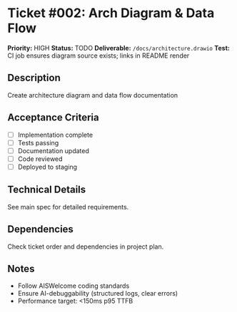 # Ticket #002: Arch Diagram & Data Flow

**Priority:** HIGH
**Status:** TODO
**Deliverable:** `/docs/architecture.drawio`
**Test:** CI job ensures diagram source exists; links in README render

## Description
Create architecture diagram and data flow documentation

## Acceptance Criteria
- [ ] Implementation complete
- [ ] Tests passing
- [ ] Documentation updated
- [ ] Code reviewed
- [ ] Deployed to staging

## Technical Details
See main spec for detailed requirements.

## Dependencies
Check ticket order and dependencies in project plan.

## Notes
- Follow AISWelcome coding standards
- Ensure AI-debuggability (structured logs, clear errors)
- Performance target: <150ms p95 TTFB
